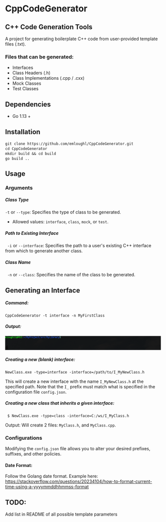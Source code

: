 # CppCodeGenerator
## C++ Code Generation Tools

A project for generating boilerplate C++ code from user-provided template files (.txt).

### Files that can be generated:
- Interfaces
- Class Headers (.h)
- Class Implementations (.cpp / .cxx)
- Mock Classes
- Test Classes

## Dependencies
- Go 1.13 +

## Installation
```
git clone https://github.com/emloughl/CppCodeGenerator.git
cd CppCodeGenerator
mkdir build && cd build
go build ..
```

## Usage
### Arguments
##### Class Type
` -t ` or `--type`: Specifies the type of class to be generated. 
 - Allowed values: `interface`, `class`, `mock`, or `test`.

##### Path to Existing Interface
` -i` or `--interface`: Specifies the path to a user's existing C++ interface from which to generate another class.

##### Class Name
` -n` or `--class`: Specifies the name of the class to be generated.

## Generating an Interface
##### Command:

```
CppCodeGenerator -t interface -n MyFirstClass
```
##### Output:
 ![Generating a new interface](documentation/readme_resources/01_new_interface.gif)

##### Creating a new (blank) interface:
```
NewClass.exe -type=interface -interface=/path/to/I_MyNewClass.h
```

This will create a new interface with the name `I_MyNewClass.h` at the specified path. Note that the `I_` prefix must match what is specified in the configuration file `config.json`.


##### Creating a new class that inherits a given interface:
```
 $ NewClass.exe -type=class -interface=C:/ws/I_MyClass.h
```
Output:
    Will create 2 files: `MyClass.h`, and `MyClass.cpp`. 


### Configurations

Modifying the `config.json` file allows you to alter your desired prefixes, suffixes, and other policies.

#### Date Format: 
Follow the Golang date format. Example here: https://stackoverflow.com/questions/20234104/how-to-format-current-time-using-a-yyyymmddhhmmss-format

## TODO:
Add list in README of all possible template parameters
